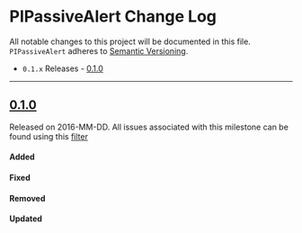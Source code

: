 # PIPassiveAlert Change Log

All notable changes to this project will be documented in this file.
`PIPassiveAlert` adheres to [Semantic Versioning](http://semver.org/).

- `0.1.x` Releases - [0.1.0](#010) 

---

## [0.1.0](https://github.com/prolificinteractive/PIPassiveAlert/releases/tag/0.1.0)
Released on 2016-MM-DD. All issues associated with this milestone can be found using this [filter](https://github.com/prolificinteractive/PIPassiveAlert/issues?utf8=%E2%9C%93&q=milestone%3A0.1.0)

#### Added

#### Fixed

#### Removed

#### Updated
